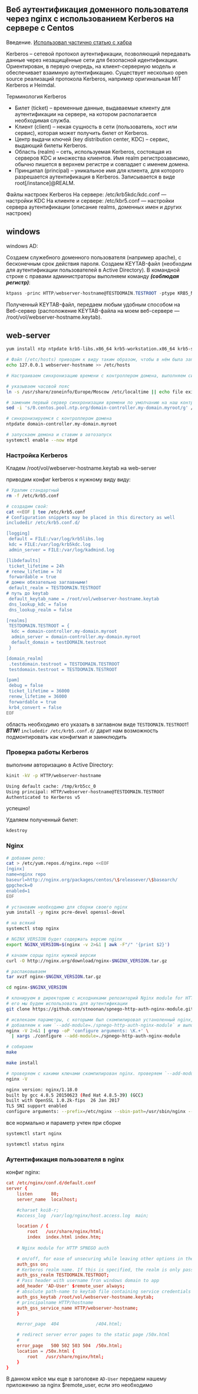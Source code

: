 ## Веб аутентификация доменного пользователя через nginx с использованием Kerberos на сервере с Centos

Введение.
[Использовал частично статью с хабра](https://habr.com/ru/company/aktiv-company/blog/170829/)

Kerberos – сетевой протокол аутентификации, позволяющий передавать данные через незащищённые сети для безопасной идентификации. Ориентирован, в первую очередь, на клиент-серверную модель и обеспечивает взаимную аутентификацию. Существует несколько open source реализаций протокола Kerberos, например оригинальная MIT Kerberos и Heimdal.

Терминология Kerberos
 - Билет (ticket) – временные данные, выдаваемые клиенту для аутентификации на сервере, на котором располагается необходимая служба.
 - Клиент (client) – некая сущность в сети (пользователь, хост или сервис), которая может получить билет от Kerberos.
 - Центр выдачи ключей (key distribution center, KDC) – сервис, выдающий билеты Kerberos.
 - Область (realm) – сеть, используемая Kerberos, состоящая из серверов KDC и множества клиентов. Имя realm регистрозависимо, обычно пишется в верхнем регистре и совпадает с именем домена.
 - Принципал (principal) – уникальное имя для клиента, для которого разрешается аутентификация в Kerberos. Записывается в виде root[/instance]@REALM.

Файлы настроек Kerberos
На сервере:
/etc/krb5kdc/kdc.conf — настройки KDC
На клиенте и сервере:
/etc/kbr5.conf — настройки сервера аутентификации (описание realms, доменных имен и других настроек)

## windows

windows AD:

Создаем служебного доменного пользователя (например apache), с бесконечным срок действия пароля.
Создаем KEYTAB-файл (необходим для аутентификации пользователей в Active Directory). В командной строке с правами администраторы выполняем команду ***(соблюдая регистр)***:

```powershell
ktpass -princ HTTP/webserver-hostname@TESTDOMAIN.TESTROOT -ptype KRB5_NT_PRINCIPAL -mapuser apache@TESTDOMAIN.TESTROOT -pass 'UserPassword' -crypto all -setupn -out C:\webserver-hostname.keytab

```
Полученный KEYTAB-файл, передаем любым удобным способом на Веб-сервер (расположение KEYTAB-файла на моем веб-сервере — /root/vol/webserver-hostname.keytab).

## web-server
```bash
yum install ntp ntpdate krb5-libs.x86_64 krb5-workstation.x86_64 krb5-server krb5-devel.x86_64 heimdal-devel.x86_64 make git gcc.x86_64 openssl-devel -y

# Файл (/etc/hosts) приводим к виду таким образом, чтобы в нём была запись с полным доменным именем компьютера и с коротким именем, ссылающаяся на один из внутренних IP:
echo 127.0.0.1 webserver-hostname >> /etc/hosts

# Настраиваем синхронизацию времени с контроллером домена, выполняем синхронизацию времени с контроллером домена:

# указываем часовой пояс
ln -s /usr/share/zoneinfo/Europe/Moscow /etc/localtime || echo file exists

# заменим первый сервер синхронизации времени по умолчанию на наш контроллер домена
sed -i 's/0.centos.pool.ntp.org/domain-controller.my-domain.myroot/g' /etc/ntp.conf

# синхронизируемся с контроллером домена
ntpdate domain-controller.my-domain.myroot

# запускаем демона и ставим в автозапуск
systemctl enable --now ntpd
```

### Настройка Kerberos

Кладем /root/vol/webserver-hostname.keytab на web-server

приводим конфиг kerberos к нужному виду виду:
```bash
# Удалим стандартный
rm -f /etc/krb5.conf

# создадим свой:
cat <<EOF | tee /etc/krb5.conf
# Configuration snippets may be placed in this directory as well
includedir /etc/krb5.conf.d/

[logging]
 default = FILE:/var/log/krb5libs.log
 kdc = FILE:/var/log/krb5kdc.log
 admin_server = FILE:/var/log/kadmind.log

[libdefaults]
 ticket_lifetime = 24h
# renew_lifetime = 7d
 forwardable = true
# домен обязательно заглавными!
 default_realm = TESTDOMAIN.TESTROOT
# путь до keytab
 default_keytab_name = /root/vol/webserver-hostname.keytab
 dns_lookup_kdc = false
 dns_lookup_realm = false

[realms]
 TESTDOMAIN.TESTROOT = {
  kdc = domain-controller.my-domain.myroot
  admin_server = domain-controller.my-domain.myroot
  default_domain = testDOMAIN.testroot
 }

[domain_realm]
 .testdomain.testroot = TESTDOMAIN.TESTROOT
 testdomain.testroot = TESTDOMAIN.TESTROOT

[pam]
 debug = false
 ticket_lifetime = 36000
 renew_lifetime = 36000
 forwardable = true
 krb4_convert = false
EOF
```

область необходимо его указать в заглавном виде `TESTDOMAIN.TESTROOT`!
***BTW!*** `includedir /etc/krb5.conf.d/` дарит нам возможность подмонтировать как конфигмап и заинклюдить

### Проверка работы Kerberos

выполним авторизацию в Active Directory:
```bash
kinit -kV -p HTTP/webserver-hostname

Using default cache: /tmp/krb5cc_0
Using principal: HTTP/webserver-hostname@TESTDOMAIN.TESTROOT
Authenticated to Kerberos v5
```
успешно!

Удаляем полученный билет:
```bash
kdestroy
```

### Nginx

```bash
# добавим репо:
cat > /etc/yum.repos.d/nginx.repo <<EOF
[nginx]
name=nginx repo
baseurl=http://nginx.org/packages/centos/\$releasever/\$basearch/
gpgcheck=0
enabled=1
EOF

# установим необходимо для сборки своего nginx
yum install -y nginx pcre-devel openssl-devel

# на всякий
systemctl stop nginx

# NGINX_VERSION будет содержать версию nginx
export NGINX_VERSION=$(nginx -v 2>&1 | awk -F"/" '{print $2}')

# качаем сорцы nginx нужной версии
curl -O http://nginx.org/download/nginx-$NGINX_VERSION.tar.gz

# распаковываем
tar xvzf nginx-$NGINX_VERSION.tar.gz

cd nginx-$NGINX_VERSION

# клонируем в директорию с исходниками репозиторий Nginx module for HTTP SPNEGO auth,
# его мы будем использовать для аутентификации
git clone https://github.com/stnoonan/spnego-http-auth-nginx-module.git

# исвлекаем параметры, с которыми был скомпилировал устаноленный nginx, 
# добавляем к ним `--add-module=./spnego-http-auth-nginx-module` и выполяем ./configure
nginx -V 2>&1 | grep -oP 'configure arguments: \K.+' \
  | xargs ./configure --add-module=./spnego-http-auth-nginx-module

# собираем
make

make install

# проверяем с какими ключами скомпилирован nginx. проверяем `--add-module=./spnego-http-auth-nginx-module`
nginx -V

nginx version: nginx/1.18.0
built by gcc 4.8.5 20150623 (Red Hat 4.8.5-39) (GCC) 
built with OpenSSL 1.0.2k-fips  26 Jan 2017
TLS SNI support enabled
configure arguments: --prefix=/etc/nginx --sbin-path=/usr/sbin/nginx --modules-path=/usr/lib/nginx/modules --conf-path=/etc/nginx/nginx.conf --error-log-path=/var/log/nginx/error.log --http-log-path=/var/log/nginx/access.log --pid-path=/var/run/nginx.pid --lock-path=/var/run/nginx.lock --http-client-body-temp-path=/var/cache/nginx/client_temp --http-proxy-temp-path=/var/cache/nginx/proxy_temp --http-fastcgi-temp-path=/var/cache/nginx/fastcgi_temp --http-uwsgi-temp-path=/var/cache/nginx/uwsgi_temp --http-scgi-temp-path=/var/cache/nginx/scgi_temp --with-perl_modules_path=/usr/lib/perl5/vendor_perl --user=nginx --group=nginx --with-compat --with-file-aio --with-threads --with-http_addition_module --with-http_auth_request_module --with-http_dav_module --with-http_flv_module --with-http_gunzip_module --with-http_gzip_static_module --with-http_mp4_module --with-http_random_index_module --with-http_realip_module --with-http_secure_link_module --with-http_slice_module --with-http_ssl_module --with-http_stub_status_module --with-http_sub_module --with-http_v2_module --with-mail --with-mail_ssl_module --with-stream --with-stream_realip_module --with-stream_ssl_module --with-stream_ssl_preread_module --with-cc-opt='-Os -fomit-frame-pointer' --with-ld-opt=-Wl,--as-needed --add-module=./spnego-http-auth-nginx-module
```
все нормально и параметр учтен при сборке
```bash
systemctl start nginx

systemctl status nginx
```
### Аутентификация пользователя в nginx

конфиг nginx:
```conf
cat /etc/nginx/conf.d/default.conf 
server {
    listen       80;
    server_name  localhost;

    #charset koi8-r;
    #access_log  /var/log/nginx/host.access.log  main;

    location / {
        root   /usr/share/nginx/html;
        index  index.html index.htm;
	
	# Nginx module for HTTP SPNEGO auth

    # on/off, for ease of unsecuring while leaving other options in the config file
    auth_gss on;
    # Kerberos realm name. If this is specified, the realm is only passed to the nginx variable $remote_user if it differs from this default
	auth_gss_realm TESTDOMAIN.TESTROOT;
    # Pass header with username fron windows domain to app
    add_header 'AD-User' $remote_user always;
    # absolute path-name to keytab file containing service credentials
	auth_gss_keytab /root/vol/webserver-hostname.keytab;
    # principalname HTTP/hostname
	auth_gss_service_name HTTP/webserver-hostname;
    }

    #error_page  404              /404.html;

    # redirect server error pages to the static page /50x.html
    #
    error_page   500 502 503 504  /50x.html;
    location = /50x.html {
        root   /usr/share/nginx/html;
    }
}
```
В данном кейсе мы еще в заголовке `AD-User` передаем нашему приложению за nginx $remote_user, если это необходимо

